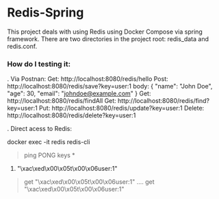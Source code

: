 # Redis-Spring
This project deals with using Redis using Docker Compose via spring framework.
There are two directories in the project root: redis_data and redis.conf.

### How do I testing it:

. Via Postnan:
Get: http://localhost:8080/redis/hello
Post: http://localhost:8080/redis/save?key=user:1
    body: 
    	{
  			"name": "John Doe",
  			"age": 30,
  			"email": "johndoe@example.com"
		}
Get: http://localhost:8080/redis/findAll
Get: http://localhost:8080/redis/find?key=user:1
Put: http://localhost:8080/redis/update?key=user:1
Delete: http://localhost:8080/redis/delete?key=user:1


. Direct acess to Redis:

docker exec -it redis redis-cli
> ping
PONG
> keys *
1) "\xac\xed\x00\x05t\x00\x06user:1"
>get "\xac\xed\x00\x05t\x00\x06user:1"
....
get "\xac\xed\x00\x05t\x00\x06user:1"
